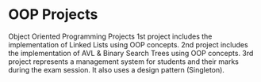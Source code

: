 # OOP Projects
Object Oriented Programming Projects
1st project includes the implementation of Linked Lists using OOP concepts.
2nd project includes the implementation of AVL & Binary Search Trees using OOP concepts.
3rd project represents a management system for students and their marks during the exam session. It also uses a design pattern (Singleton).
